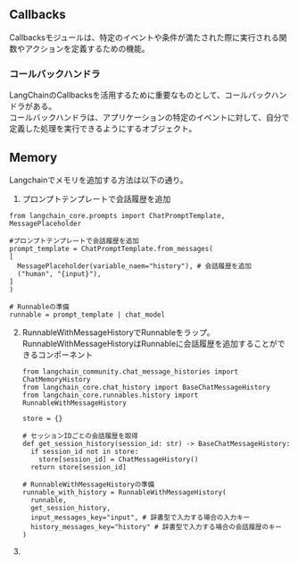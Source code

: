 ## Callbacks
Callbacksモジュールは、特定のイベントや条件が満たされた際に実行される関数やアクションを定義するための機能。  
### コールバックハンドラ
LangChainのCallbacksを活用するために重要なものとして、コールバックハンドラがある。  
コールバックハンドラは、アプリケーションの特定のイベントに対して、自分で定義した処理を実行できるようにするオブジェクト。  

## Memory
Langchainでメモリを追加する方法は以下の通り。  
1. プロンプトテンプレートで会話履歴を追加
  ```
from langchain_core.prompts import ChatPromptTemplate, MessagePlaceholder

#プロンプトテンプレートで会話履歴を追加
prompt_template = ChatPromptTemplate.from_messages(
  [
    MessagePlaceholder(variable_naem="history"), # 会話履歴を追加
    ("human", "{input}"),
  ]
)

# Runnableの準備
runnable = prompt_template | chat_model
```
2. RunnableWithMessageHistoryでRunnableをラップ。
   RunnableWithMessageHistoryはRunnableに会話履歴を追加することができるコンポーネント
   ```
   from langchain_community.chat_message_histories import ChatMemoryHistory
   from langchain_core.chat_history import BaseChatMessageHistory
   from langchain_core.runnables.history import RunnableWithMessageHistory

   store = {}

   # セッションIDごとの会話履歴を取得
   def get_session_history(session_id: str) -> BaseChatMessageHistory:
     if session_id not in store:
       store[session_id] = ChatMessageHistory()
     return store[session_id]

   # RunnableWithMessageHistoryの準備
   runnable_with_history = RunnableWithMessageHistory(
     runnable,
     get_session_history,
     input_messages_key="input", # 辞書型で入力する場合の入力キー
     history_messages_key="history" # 辞書型で入力する場合の会話履歴のキー
   )
   ```
4. 
